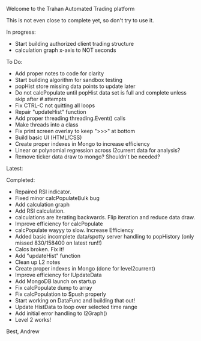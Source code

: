 Welcome to the Trahan Automated Trading platform

This is not even close to complete yet, so don't try to use it.

In progress:
- Start building authorized client trading structure
- calculation graph x-axis to NOT seconds

To Do:
- Add proper notes to code for clarity
- Start building algorithm for sandbox testing
- popHist store missing data points to update later
- Do not calcPopulate until popHist data set is full and complete unless skip after # attempts
- Fix CTRL-C not quitting all loops
- Repair "updateHist" function
- Add proper threading threading.Event() calls
- Make threads into a class
- Fix print screen overlay to keep ">>>" at bottom
- Build basic UI (HTML/CSS)
- Create proper indexes in Mongo to increase efficiency
- Linear or polynomial regression across l2current data for analysis?
- Remove ticker data draw to mongo? Shouldn't be needed?

Latest:

Completed:
- Repaired RSI indicator.
- Fixed minor calcPopulateBulk bug
- Add calculation graph
- Add RSI calculation.
- calculations are iterating backwards. Flip iteration and reduce data draw.
- Improve efficiency for calcPopulate
- calcPopulate wayyy to slow. Increase Efficiency
- Added basic incomplete data/spotty server handling to popHistory
    (only missed 830/158400 on latest run!!)
- Calcs broken. Fix it!
- Add "updateHist" function
- Clean up L2 notes
- Create proper indexes in Mongo (done for level2current)
- Improve efficiency for lUpdateData
- Add MongoDB launch on startup
- Fix calcPopulate dump to array
- Fix calcPopulation to $push properly
- Start working on DataFunc and building that out!
- Update HistData to loop over selected time range
- Add initial error handling to l2Graph()
- Level 2 works!

Best,
Andrew

